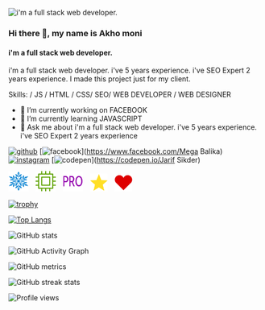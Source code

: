 ![i'm a full stack web developer. ](https://scontent.fdac7-1.fna.fbcdn.net/v/t39.30808-6/237139516_1308786502909439_4227709388026887753_n.png?_nc_cat=108&ccb=1-5&_nc_sid=e3f864&_nc_ohc=fS2NYbKlcSUAX_3bsxn&_nc_ht=scontent.fdac7-1.fna&oh=6237c4badfe57fe6cad751716dabea51&oe=6133B381)

### Hi there 👋, my name is Akho moni
#### i'm a full stack web developer. 

i'm a full stack web developer. i've 5 years experience. i've SEO Expert 2 years experience. I made this project just for my client.

Skills:  / JS / HTML / CSS/ SEO/ WEB DEVELOPER / WEB DESIGNER

- 🔭 I’m currently working on FACEBOOK 
- 🌱 I’m currently learning JAVASCRIPT 
- 💬 Ask me about i'm a full stack web developer. i've 5 years experience. i've SEO Expert 2 years experience 


[<img src='https://cdn.jsdelivr.net/npm/simple-icons@3.0.1/icons/github.svg' alt='github' height='40'>](https://github.com/akhimega360)  [<img src='https://cdn.jsdelivr.net/npm/simple-icons@3.0.1/icons/facebook.svg' alt='facebook' height='40'>](https://www.facebook.com/Mega Balika)  [<img src='https://cdn.jsdelivr.net/npm/simple-icons@3.0.1/icons/instagram.svg' alt='instagram' height='40'>](https://www.instagram.com/akhimoni7514/)  [<img src='https://cdn.jsdelivr.net/npm/simple-icons@3.0.1/icons/codepen.svg' alt='codepen' height='40'>](https://codepen.io/Jarif Sikder)  

<a href='https://archiveprogram.github.com/'><img src='https://raw.githubusercontent.com/acervenky/animated-github-badges/master/assets/acbadge.gif' width='40' height='40'></a> <a href='https://docs.github.com/en/developers'><img src='https://raw.githubusercontent.com/acervenky/animated-github-badges/master/assets/devbadge.gif' width='40' height='40'></a> <a href='https://github.com/pricing'><img src='https://raw.githubusercontent.com/acervenky/animated-github-badges/master/assets/pro.gif' width='40' height='40'></a> <a href='https://stars.github.com/'><img src='https://raw.githubusercontent.com/acervenky/animated-github-badges/master/assets/starbadge.gif' width='35' height='35'></a> <a href='https://docs.github.com/en/github/supporting-the-open-source-community-with-github-sponsors'><img src='https://raw.githubusercontent.com/acervenky/animated-github-badges/master/assets/sponsorbadge.gif' width='35' height='35'></a> 

[![trophy](https://github-profile-trophy.vercel.app/?username=akhimega360)](https://github.com/ryo-ma/github-profile-trophy)

[![Top Langs](https://github-readme-stats.vercel.app/api/top-langs/?username=akhimega360)](https://github.com/anuraghazra/github-readme-stats)

![GitHub stats](https://github-readme-stats.vercel.app/api?username=akhimega360&show_icons=true&count_private=true)  

![GitHub Activity Graph](https://activity-graph.herokuapp.com/graph?username=akhimega360)  

![GitHub metrics](https://metrics.lecoq.io/akhimega360)  

![GitHub streak stats](https://github-readme-streak-stats.herokuapp.com/?user=akhimega360)  

![Profile views](https://gpvc.arturio.dev/akhimega360)  
